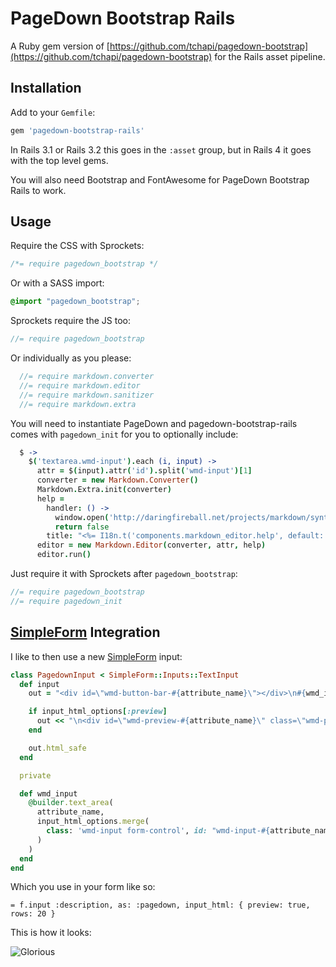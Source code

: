 # PageDown Bootstrap Rails

A Ruby gem version of [https://github.com/tchapi/pagedown-bootstrap](https://github.com/tchapi/pagedown-bootstrap) for the Rails asset pipeline.

## Installation

Add to your `Gemfile`:

``` ruby
gem 'pagedown-bootstrap-rails'
```

In Rails 3.1 or Rails 3.2 this goes in the `:asset` group, but in Rails 4 it goes with the top level gems.

You will also need Bootstrap and FontAwesome for PageDown Bootstrap Rails to work.

## Usage

Require the CSS with Sprockets:

``` css
/*= require pagedown_bootstrap */
```

Or with a SASS import:

``` scss
@import "pagedown_bootstrap";
```

Sprockets require the JS too:

``` javascript
//= require pagedown_bootstrap
```

Or individually as you please:

``` javascript
  //= require markdown.converter
  //= require markdown.editor
  //= require markdown.sanitizer
  //= require markdown.extra
```

You will need to instantiate PageDown and pagedown-bootstrap-rails comes with `pagedown_init` for you to optionally include:

``` coffee
  $ ->
    $('textarea.wmd-input').each (i, input) ->
      attr = $(input).attr('id').split('wmd-input')[1]
      converter = new Markdown.Converter()
      Markdown.Extra.init(converter)
      help =
        handler: () ->
          window.open('http://daringfireball.net/projects/markdown/syntax')
          return false
        title: "<%= I18n.t('components.markdown_editor.help', default: 'Markdown Editing Help') %>"
      editor = new Markdown.Editor(converter, attr, help)
      editor.run()
```

Just require it with Sprockets after `pagedown_bootstrap`:

``` javascript
//= require pagedown_bootstrap
//= require pagedown_init
```

## [SimpleForm](https://github.com/plataformatec/simple_form) Integration
I like to then use a new [SimpleForm](https://github.com/plataformatec/simple_form) input:

``` ruby
class PagedownInput < SimpleForm::Inputs::TextInput
  def input
    out = "<div id=\"wmd-button-bar-#{attribute_name}\"></div>\n#{wmd_input}"

    if input_html_options[:preview]
      out << "\n<div id=\"wmd-preview-#{attribute_name}\" class=\"wmd-preview\"></div>"
    end

    out.html_safe
  end

  private

  def wmd_input
    @builder.text_area(
      attribute_name,
      input_html_options.merge(
        class: 'wmd-input form-control', id: "wmd-input-#{attribute_name}"
      )
    )
  end
end
```

Which you use in your form like so:

    = f.input :description, as: :pagedown, input_html: { preview: true, rows: 20 }

This is how it looks:

![Glorious](http://f.cl.ly/items/1f2H1x1F1D0o0n2r1p02/pagedown-bootstrap.png)
